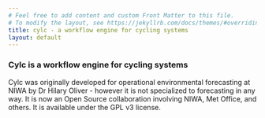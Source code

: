 ```yaml
---
# Feel free to add content and custom Front Matter to this file.
# To modify the layout, see https://jekyllrb.com/docs/themes/#overriding-theme-defaults
title: cylc - a workflow engine for cycling systems
layout: default
---
```

### Cylc is a workflow engine for cycling systems

Cylc was originally developed for operational environmental forecasting at NIWA by Dr Hilary Oliver - however it is not specialized to forecasting in any way. It is now an Open Source collaboration involving NIWA, Met Office, and others. It is available under the GPL v3 license.
